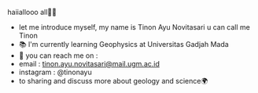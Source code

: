 haiiallooo all🙌🏻
- let me introduce myself, my name is Tinon Ayu Novitasari u can call me Tinon
- 📚 l'm currently learning Geophysics at Universitas Gadjah Mada
- 💌 you can reach me on :
- email : tinon.ayu.novitasari@mail.ugm.ac.id
- instagram : @tinonayu 
- to sharing and discuss more about geology and science🌍
